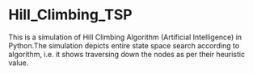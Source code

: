 # Hill_Climbing_TSP

This is a simulation of Hill Climbing Algorithm (Artificial Intelligence) in Python.The simulation depicts entire state space search according to algorithm, i.e. it shows traversing down the nodes as per their heuristic value.
